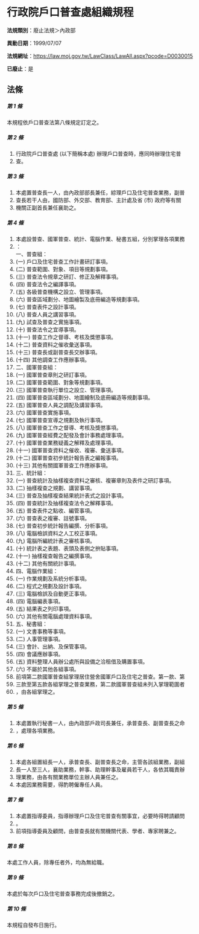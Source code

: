 # 行政院戶口普查處組織規程

**法規類別**：廢止法規＞內政部

**異動日期**：1999/07/07  

**法規網址**：https://law.moj.gov.tw/LawClass/LawAll.aspx?pcode=D0030015

**已廢止**：是



## 法條
##### 第 1 條
本規程依戶口普查法第八條規定訂定之。

##### 第 2 條
1. 行政院戶口普查處 (以下簡稱本處) 辦理戶口普查時，應同時辦理住宅普
1. 查。

##### 第 3 條
1. 本處置普查長一人，由內政部部長兼任，綜理戶口及住宅普查業務，副普
1. 查長若干人由，國防部、外交部、教育部、主計處及省 (市) 政府等有關
1. 機關正副首長兼任襄助之。

##### 第 4 條
1. 本處設普查、國軍普查、統計、電腦作業、秘書五組，分別掌理各項業務
1. ：  
一、普查組：
1.  (一) 戶口及住宅普查工作計畫研訂事項。
1.  (二) 普查範圍、對象、項目等規劃事項。
1.  (三) 普查法令規章之研訂、修正及解釋事項。
1.  (四) 普查法令之編譯事項。
1.  (五) 各級普查機構之設立、管理事項。
1.  (六) 普查區域劃分、地圖繪製及底冊編造等規劃事項。
1.  (七) 普查表件之設計事項。
1.  (八) 普查人員之講習事項。
1.  (九) 試查及普查之實施事項。
1.  (十) 普查法令之宜導事項。
1.  (十一) 普查工作之督導、考核及獎懲事項。
1.  (十二) 普查資料之催收彙送事項。
1.  (十三) 普查長或副普查長交辦事項。
1.  (十四) 其他調查工作應辦事項。
1. 二、國軍普查組：
1.  (一) 國軍普查章則之研訂事項。
1.  (二) 國軍普查範圍、對象等規劃事項。
1.  (三) 國軍普查執行單位之設立、管理事項。
1.  (四) 國軍普查區域劃分、地圖繪制及底冊編造等規劃事項。
1.  (五) 國軍普查人員之調配及講習事項。
1.  (六) 國軍普查實施事項。
1.  (七) 國軍普查宣導之規劃及執行事項。
1.  (八) 國軍普查工作之督導、考核及獎懲事項。
1.  (九) 國軍普查經費之配發及會計事務處理事項。
1.  (十) 國軍普查業務疑義之解釋及處理事項。
1.  (十一) 國軍普查資料之催收、複審、彙送事項。
1.  (十二) 國軍普查初步統計報告表之編報事項。
1.  (十三) 其他有關國軍普查工作應辦事項。
1. 三、統計組：
1.  (一) 普查統計及抽樣複查資料之審核、複審章則及表件之研訂事項。
1.  (二) 抽樣複查之規劃、講習事項。
1.  (三) 普查及抽樣複查結果統計表式之設計事項。
1.  (四) 普查統計及抽樣複查法令之解釋事項。
1.  (五) 普查表件之點收、編管事項。
1.  (六) 普查表之複審、註號事項。
1.  (七) 普查初步統計報告編撰、分析事項。
1.  (八) 電腦檢誤資料之人工校正事項。
1.  (九) 電腦所編統計表之審核事項。
1.  (十) 統計表之表題、表頭及表側之拚貼事項。
1.  (十一) 抽樣複查報告之編撰事項。
1.  (十二) 其他有關統計事項。
1. 四、電腦作業組：
1.  (一) 作業規劃及系統分析事項。
1.  (二) 程式之規劃及設計事項。
1.  (三) 電腦檢誤及自動更正事項。
1.  (四) 電腦編表事項。
1.  (五) 結果表之列印事項。
1.  (六) 其他有關電腦處理資料事項。
1. 五、秘書組：
1.  (一) 文書事務等事項。
1.  (二) 人事管理事項。
1.  (三) 會計、出納、及保管事項。
1.  (四) 會議應辦事項。
1.  (五) 資料整理人員辦公處所與設備之洽租借及購置事項。
1.  (六) 不屬於其他各組事項。
1. 前項第二款國軍普查組掌理居住營舍國軍戶口及住宅之普查。第一款、第
1. 三款至第五款各組掌理之普查業務，第二款國軍普查組未列入掌理範圍者
1. ，由各組掌理之。

##### 第 5 條
1. 本處置執行秘書一人，由內政部戶政司長兼任，承普查長、副普查長之命
1. ，處理各項業務。

##### 第 6 條
1. 本處各組置組長一人，承普查長、副普查長之命，主管各該組業務，副組
1. 長一人至三人，襄助業務，幹事、助理幹事及雇員若干人，各依其職責辦
1. 理業務，由各有關業務單位主辦人員兼任之。
1. 本處因業務需要，得酌聘僱專任人員。

##### 第 7 條
1. 本處置指導委員，指導辦理戶口及住宅普查有關事宜，必要時得聘請顧問
1. 。
1. 前項指導委員及顧問，由普查長就有關機關代表、學者、專家聘兼之。

##### 第 8 條
本處工作人員，除專任者外，均為無給職。

##### 第 9 條
本處於每次戶口及住宅普查事務完成後撤銷之。

##### 第 10 條
本規程自發布日施行。


